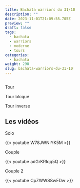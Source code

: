 ```yaml
---
title: Bachata warriors du 31/10
description: ""
date: 2023-11-01T21:09:58.705Z
preview: ""
draft: false
tags:
  - bachata
  - warriors
  - moderne
  - tours
categories:
  - bachata
weight: 298
slug: bachata-warriors-du-31-10
---
```


##

Tour 

Tour bloqué

Tour inverse


## Les vidéos

Solo

{{< youtube W78JWNIYK5M >}}

Couple

{{< youtube adGrKRIqq5Q >}}

Couple 2

{{< youtube CpZWWS8wEDw >}}


